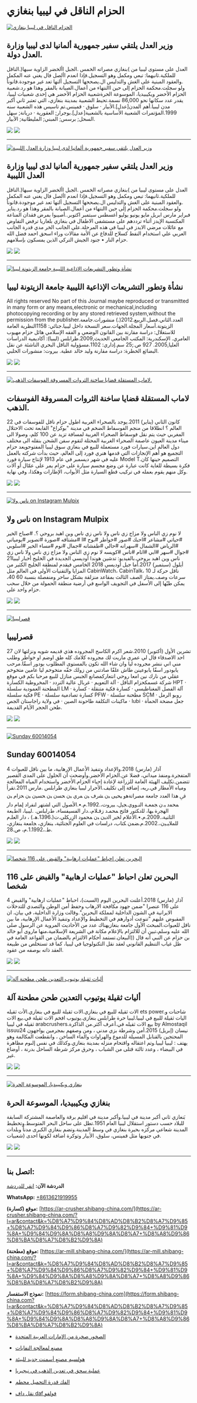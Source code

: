 # الحزام الناقل في ليبيا بنغازي

<a href="https://swt.shibang-china.com/?l=ar&img&k=%D8%A7%D9%84%D8%AD%D8%B2%D8%A7%D9%85+%D8%A7%D9%84%D9%86%D8%A7%D9%82%D9%84+%D9%81%D9%8A+%D9%84%D9%8A%D8%A8%D9%8A%D8%A7+%D8%A8%D9%86%D8%BA%D8%A7%D8%B2%D9%8A" target="_blank">![الحزام الناقل في ليبيا بنغازي](http://static.shibang-china.com/all-800x300/42.jpg)</a>

## وزير العدل يلتقي سفير جمهورية ألمانيا لدى ليبيا وزارة العدل دولة.
العدل على مستوى ليبيا من )بنغازي مصراته الخمس .الجبل األخضر الزاوية سبها(.الناقل للملكية.ثانيهما: تبعي ومكمل وهو التسجيل.فإذا انعدم األصل فال يغني عنه المكمل .والعقود المبنية على الغش والتدليس ال.يصححها التسجيل ألنها تعد غير موجودة.قانوناً ولو سجلت.محكمة الحزام إلى حين االنتهاء من أعمال.الصيانة بالمقر وهذا هو رد.شعبية الحزام الأخضر ويكيبيديا، الموسوعة الحرةشعبية الحزام الأخضر هي إحدى شعبيات ليبيا، يقدر عدد سكانها نحو 86,000 نسمة.تحيط الشعبية بمدينة بنغازي، التي تعتبر ثاني أكبر مدن ليبيا.أهم المدن[عدل].الأبيار &middot; سلوق &middot; قمينس.تم تاسيس هذه الشعبية سنه 1999.المؤتمرات الشعبية الأساسية بالشعبية[عدل].بوجرار; العقورية &middot; دريانة; سهل السحل; برسس; المبني; المليطانية; الأبيار.


<a href="https://whatsapp.shibangsoft.com/WhatsApp.php" target="_blank" title="WhatsApp">![](http://static.shibang-china.com/icon/whatsapp.png)</a> <a href="https://swt.shibang-china.com/?l=ar&icon&k=%D8%A7%D9%84%D8%AD%D8%B2%D8%A7%D9%85+%D8%A7%D9%84%D9%86%D8%A7%D9%82%D9%84+%D9%81%D9%8A+%D9%84%D9%8A%D8%A8%D9%8A%D8%A7+%D8%A8%D9%86%D8%BA%D8%A7%D8%B2%D9%8A" target="_blank">![](http://static.shibang-china.com/icon/chat-ar.png)</a>

---

<a href="https://swt.shibang-china.com/?l=ar&img&k=%D8%A7%D9%84%D8%AD%D8%B2%D8%A7%D9%85+%D8%A7%D9%84%D9%86%D8%A7%D9%82%D9%84+%D9%81%D9%8A+%D9%84%D9%8A%D8%A8%D9%8A%D8%A7+%D8%A8%D9%86%D8%BA%D8%A7%D8%B2%D9%8A" target="_blank">![وزير العدل يلتقي سفير جمهورية ألمانيا لدى ليبيا وزارة العدل الليبية](http://static.shibang-china.com/all-800x300/543.jpg)</a>

## وزير العدل يلتقي سفير جمهورية ألمانيا لدى ليبيا وزارة العدل الليبية
العدل على مستوى ليبيا من )بنغازي مصراته الخمس .الجبل األخضر الزاوية سبها(.الناقل للملكية.ثانيهما: تبعي ومكمل وهو التسجيل.فإذا انعدم األصل فال يغني عنه المكمل .والعقود المبنية على الغش والتدليس ال.يصححها التسجيل ألنها تعد غير موجودة.قانوناً ولو سجلت.محكمة الحزام إلى حين االنتهاء من أعمال.الصيانة بالمقر وهذا هو رد.يناير فبراير مارس ابريل مايو يونيو يوليو أغسطس سبتمبر اكتوبر..أصيبوا بمرض فقدان المناعة المكتسبة الإيدز أثناء ترددهم على مستشفى الاطفال في بنغازي بلغاريا ترفض التفاوض مع عائلات مرضي الايدز في ليبيا في هذه المرحلة.علي الجانب الخر مدي قدرة الجانب العربي علي استخدام النفط كسلاح للدفاع عن الأمة مقالات وراء اسحق احمد فضل الله حزام النار • جنود الجيش التركي الذين يمسكون بإسلامهم.


<a href="https://whatsapp.shibangsoft.com/WhatsApp.php" target="_blank" title="WhatsApp">![](http://static.shibang-china.com/icon/whatsapp.png)</a> <a href="https://swt.shibang-china.com/?l=ar&icon&k=%D8%A7%D9%84%D8%AD%D8%B2%D8%A7%D9%85+%D8%A7%D9%84%D9%86%D8%A7%D9%82%D9%84+%D9%81%D9%8A+%D9%84%D9%8A%D8%A8%D9%8A%D8%A7+%D8%A8%D9%86%D8%BA%D8%A7%D8%B2%D9%8A" target="_blank">![](http://static.shibang-china.com/icon/chat-ar.png)</a>

---

<a href="https://swt.shibang-china.com/?l=ar&img&k=%D8%A7%D9%84%D8%AD%D8%B2%D8%A7%D9%85+%D8%A7%D9%84%D9%86%D8%A7%D9%82%D9%84+%D9%81%D9%8A+%D9%84%D9%8A%D8%A8%D9%8A%D8%A7+%D8%A8%D9%86%D8%BA%D8%A7%D8%B2%D9%8A" target="_blank">![ﻧﺸﺄة وﺗﻄﻮر اﻟﺘﺸﺮﻳﻌﺎت اﻹذاﻋﻴﺔ اﻟﻠﻴﺒﻴﺔ جامعة الزيتونة ليبيا](http://static.shibang-china.com/all-800x300/871.jpg)</a>

## ﻧﺸﺄة وﺗﻄﻮر اﻟﺘﺸﺮﻳﻌﺎت اﻹذاﻋﻴﺔ اﻟﻠﻴﺒﻴﺔ جامعة الزيتونة ليبيا
All rights reserved No part of this Journal maybe reproduced or transmitted in many form or any means,electronic or mechanical,including photocopying recording or by any stored retrieved system,without the permission from the publisher.اﻟﻌﺪد.اﻟﺜﺎﻧﻲ.ﻓﺼﻞ.اﻟﺮﺑﻴﻊ.2012(.) ﻣﻨﺸﻮرات.ﺟﺎﻣﻌﺔ اﻟﺰﻳﺘﻮﻧﺔ.أﺳﻌﺎر اﻟﻤﺠﻠﺔ.اﻟﺠﻬﺎت.ﺳﻌﺮ اﻟﻨﺴﺨﺔ داﺧﻞ ﻟﻴﺒﻴﺎ.جنائي: 1158النظرية العامة للاستغلال: دراسة مقارنة بين القانون الوضعي و الفقه الإسلامي هائل حزام مهيوب العامري. الإسكندرية: المكتب الجامعي الحديث,2009.طرابلس (ليبيا): أكاديمية الدراسات العليا,2005. 927 ص.;25 سم.إداري: 1102.مسؤولية الناقل البحري الناشئة عن نقل البضائع الخطرة: دراسة مقارنة وليد خالد عطية. بيروت: منشورات الحلبي.


<a href="https://whatsapp.shibangsoft.com/WhatsApp.php" target="_blank" title="WhatsApp">![](http://static.shibang-china.com/icon/whatsapp.png)</a> <a href="https://swt.shibang-china.com/?l=ar&icon&k=%D8%A7%D9%84%D8%AD%D8%B2%D8%A7%D9%85+%D8%A7%D9%84%D9%86%D8%A7%D9%82%D9%84+%D9%81%D9%8A+%D9%84%D9%8A%D8%A8%D9%8A%D8%A7+%D8%A8%D9%86%D8%BA%D8%A7%D8%B2%D9%8A" target="_blank">![](http://static.shibang-china.com/icon/chat-ar.png)</a>

---

<a href="https://swt.shibang-china.com/?l=ar&img&k=%D8%A7%D9%84%D8%AD%D8%B2%D8%A7%D9%85+%D8%A7%D9%84%D9%86%D8%A7%D9%82%D9%84+%D9%81%D9%8A+%D9%84%D9%8A%D8%A8%D9%8A%D8%A7+%D8%A8%D9%86%D8%BA%D8%A7%D8%B2%D9%8A" target="_blank">![لاماب المستقلة قضايا ساخنة الثروات المسروقة الفوسفات الذهب.](http://static.shibang-china.com/all-800x300/1330.jpg)</a>

## لاماب المستقلة قضايا ساخنة الثروات المسروقة الفوسفات الذهب.
22 كانون الثاني (يناير) 2011.يوجد بالصحراء الغربية اطول حزام ناقل للفوسفات في العالم ؟ انطلاقا من منجم الفوسفاط الضخم في مدينة &quot;بوكراع&quot; القابعة تحت الاحتلال المغربي حيث يتم نقل فوسفاط الصحراء الغربية لمسافة تزيد عن 100 كلم، وصولا الى ميناء مدينة العيون عاصمة الصحراء الغربية المحتلة لتقوم سفن الشحن بنقله الى مختلف دول العالم اين.سيارات فورد مستعملة للبيع في بنغازي سوق ليبيا المفتوحويعد حزام التجميع هو أهم الإنجازات التي قدمها هنري فورد إلى العالم، حيث بدأت شركته بالعمل عليه في شهر ديسمبر في عام 1913 لإنتاج سيارة فورد Model T.التصميم حينها كان فكرة بسيطة للغاية كانت عبارة عن وضع مجسم سيارة على حزام يمر على عمّال أو آلات وكل منهم يقوم بعمله في تركيب قطع السيارة مثل الأبواب، الإطارات وهكذا، وفي نهاية.


<a href="https://whatsapp.shibangsoft.com/WhatsApp.php" target="_blank" title="WhatsApp">![](http://static.shibang-china.com/icon/whatsapp.png)</a> <a href="https://swt.shibang-china.com/?l=ar&icon&k=%D8%A7%D9%84%D8%AD%D8%B2%D8%A7%D9%85+%D8%A7%D9%84%D9%86%D8%A7%D9%82%D9%84+%D9%81%D9%8A+%D9%84%D9%8A%D8%A8%D9%8A%D8%A7+%D8%A8%D9%86%D8%BA%D8%A7%D8%B2%D9%8A" target="_blank">![](http://static.shibang-china.com/icon/chat-ar.png)</a>

---

<a href="https://swt.shibang-china.com/?l=ar&img&k=%D8%A7%D9%84%D8%AD%D8%B2%D8%A7%D9%85+%D8%A7%D9%84%D9%86%D8%A7%D9%82%D9%84+%D9%81%D9%8A+%D9%84%D9%8A%D8%A8%D9%8A%D8%A7+%D8%A8%D9%86%D8%BA%D8%A7%D8%B2%D9%8A" target="_blank">![ناس ولا on Instagram Mulpix](http://static.shibang-china.com/all-800x300/751.jpg)</a>

## ناس ولا on Instagram Mulpix
لا نوم زي الناس ولا مزاج زي ناس ولا ناس زي ناس وين اهبد بروحي ؟. #صباح الخير #حياتي #مشاعر #احبك #صور #خواطر #بوح #ا #مشتاقه #صورة #تصوير #يومياتي #الرياض #الشمال #سهرانه #حالي #طفشانه #جمال #نوم #مساء الخير #اسلوبي #جوال #سهر #ابي #انام #ناس #كويسه لا نوم زي الناس ولا مزاج زي ناس ولا ناس زي ناس وين اهبد بروحي.بالفيديو: تدشين هوندا أوديسي الجديدة في الخليج أخبار ليبيا21 أيلول (سبتمبر) 2017.أما جيل أوديسي 2018 الخامس فيقدم لمنطقة الخليج الكثير من المزايا والتقنيات الأولى في العالم مثل CabinWatch، CabinTalk، ناقل حركة لـ 10 سرعات وصف.يمتاز الصف الثالث بمقاعد منزلقة بشكل ساحر ومنفصلة بنسبة 60 40، يمكن طيّها إلى الأسفل في التجويف الواسع في أرضية منطقة الحمولة من خلال سحب حزام واحد على.


<a href="https://whatsapp.shibangsoft.com/WhatsApp.php" target="_blank" title="WhatsApp">![](http://static.shibang-china.com/icon/whatsapp.png)</a> <a href="https://swt.shibang-china.com/?l=ar&icon&k=%D8%A7%D9%84%D8%AD%D8%B2%D8%A7%D9%85+%D8%A7%D9%84%D9%86%D8%A7%D9%82%D9%84+%D9%81%D9%8A+%D9%84%D9%8A%D8%A8%D9%8A%D8%A7+%D8%A8%D9%86%D8%BA%D8%A7%D8%B2%D9%8A" target="_blank">![](http://static.shibang-china.com/icon/chat-ar.png)</a>

---

<a href="https://swt.shibang-china.com/?l=ar&img&k=%D8%A7%D9%84%D8%AD%D8%B2%D8%A7%D9%85+%D8%A7%D9%84%D9%86%D8%A7%D9%82%D9%84+%D9%81%D9%8A+%D9%84%D9%8A%D8%A8%D9%8A%D8%A7+%D8%A8%D9%86%D8%BA%D8%A7%D8%B2%D9%8A" target="_blank">![قصرليبيا](http://static.shibang-china.com/all-800x300/218.jpg)</a>

## قصرليبيا
27 تشرين الأول (أكتوبر) 2010.شعر اكرم الكاسح المجروده هذي قديمه شويه ونزلتها لان احد الاصدقاء قال لي عمري ماريت لك مجروده كلامك كله طق اوضم او خواطر وطلب مني اني ننشر مجروده ليا وان شاء الله تكون بالمستوى المطلوب بودور اسفّا.مرحب يابودور اسفّا يابوعينن طاش علفّا صادتني من زولك خفّه متخوخم ليا عامين متخوخم عقلي من نارك نين امعا روحي انتعاركمصانع الجبس منازل للبيع مرحبا بكم في موقع شركة غسمكحزام الناقل &middot; آلة التعويم &middot; غربال عالية التردد &middot; المخروطية الكسارة HPT &middot; المطحنة العمودية سلسلة LM &middot; آلة الفصل المغناطيسي &middot; كسارة فكية متنقلة &middot; كسارة فكية سلسلة PE &middot; كسارة تصادمية سلسلة PFW &middot; مطحنة سلسلة SCM &middot; روبو الرمل ماكينات التكلفة طاحونة الصين &middot; في ولاية راجاستان الجص &middot; lubi جعل مضخة الحمأة &middot; طحن الحجر الأيام القديمة.


<a href="https://whatsapp.shibangsoft.com/WhatsApp.php" target="_blank" title="WhatsApp">![](http://static.shibang-china.com/icon/whatsapp.png)</a> <a href="https://swt.shibang-china.com/?l=ar&icon&k=%D8%A7%D9%84%D8%AD%D8%B2%D8%A7%D9%85+%D8%A7%D9%84%D9%86%D8%A7%D9%82%D9%84+%D9%81%D9%8A+%D9%84%D9%8A%D8%A8%D9%8A%D8%A7+%D8%A8%D9%86%D8%BA%D8%A7%D8%B2%D9%8A" target="_blank">![](http://static.shibang-china.com/icon/chat-ar.png)</a>

---

<a href="https://swt.shibang-china.com/?l=ar&img&k=%D8%A7%D9%84%D8%AD%D8%B2%D8%A7%D9%85+%D8%A7%D9%84%D9%86%D8%A7%D9%82%D9%84+%D9%81%D9%8A+%D9%84%D9%8A%D8%A8%D9%8A%D8%A7+%D8%A8%D9%86%D8%BA%D8%A7%D8%B2%D9%8A" target="_blank">![Sunday 60014054](http://static.shibang-china.com/all-800x300/1124.jpg)</a>

## Sunday 60014054
4 آذار (مارس) 2018.والإعداد وتنفيذ الأعمال الإرهابية، ما بين ناقل للعبوات المتفجرة.ومنفذ ميداني، فضلا عن.الحزام الأخضر.وأوضحت أن الحلول على المدى القصير تتضمن.تکلیف الهيئة العامة للزراعة لإعادة إحياء الحزام.الأخضر واستخدام المياه المعالجة ومياه الأمطار في.ریه، إضافة إلى تكليف.الأحرار ليبيا بنغازي طرابلس .مارس 2011.ﺗﻘﺮﺃ ﰲ ﻫﺬﺍ ﺍﻟﻌﺪﺩ جامعة مصراتةﻫﻭ ﻴﺤﻴﻰ ﺒﻥ ﺸﺭﻑ ﺒﻥ ﻤﺭﻱ ﺒﻥ ﺤﺴﻥ ﺒﻥ ﺤﺴﻴﻥ ﺒﻥ ﺤﺯﺍﻡ ﺒﻥ ﻤﺤﻤﺩ ﺒ.ﻥ ﺠﻤﻌـﺔ ﺍﻟﻨـﻭﻭﻱ.ﺠﻴل، ﺒﻴﺭﻭﺕ،.1992.ﻡ.•.ﺍﻷﺼﻭل ﺍﻟﺘﻲ ﺍﺸﺘﻬﺭ ﺍﻨﻔﺭﺍﺩ ﺇﻤﺎﻡ ﺩﺍﺭ ﺍﻟﻬﺠﺭﺓ ﺒﻬﺎ، ﻟﻠﺩﻜﺘﻭﺭ ﻓﺎﺘﺢ ﻤﺤﻤـﺩ ﺯﻗـﻼﻡ،.ﺩﺍﺭ ﺍﻟﻔﺴﻴﻔﺴﺎﺀ، ﻁﺭﺍﺒﻠﺱ. .ﻟﻴﺒﻴﺎ، ﺍﻟﻁﺒﻌﺔ ﺍﻟﺜﺎﻨﻴﺔ،.2009.ﻡ.•.ﺍﻷﻋﻼﻡ ﻟﺨﻴﺭ ﺍﻟﺩﻴﻥ ﺒﻥ ﻤﺤﻤﻭﺩ ﺍﻟﺯِﺭﻜﻠﻲ.ﺕ(.1396.ھ.) ، ﺩﺍﺭ ﺍﻟﻌﻠـﻡ ﻟﻠﻤﻼﻴـﻴﻥ،.2002.ﻡ.ﻀﻤﻥ ﻜﺘﺎﺏ، ﺩﺭﺍﺴﺎﺕ ﻓﻲ ﺍﻟﻌﻠﻭﻡ ﺍﻟﺠﻨﺎﺌﻴﺔ، ﺒﻨﻐﺎﺯﻱ، ﺠﺎﻤﻌﺔ ﺒﻨﻐﺎﺯﻱ، ﻁ.،1.1992.ﻡ، ﺹ.28.


<a href="https://whatsapp.shibangsoft.com/WhatsApp.php" target="_blank" title="WhatsApp">![](http://static.shibang-china.com/icon/whatsapp.png)</a> <a href="https://swt.shibang-china.com/?l=ar&icon&k=%D8%A7%D9%84%D8%AD%D8%B2%D8%A7%D9%85+%D8%A7%D9%84%D9%86%D8%A7%D9%82%D9%84+%D9%81%D9%8A+%D9%84%D9%8A%D8%A8%D9%8A%D8%A7+%D8%A8%D9%86%D8%BA%D8%A7%D8%B2%D9%8A" target="_blank">![](http://static.shibang-china.com/icon/chat-ar.png)</a>

---

<a href="https://swt.shibang-china.com/?l=ar&img&k=%D8%A7%D9%84%D8%AD%D8%B2%D8%A7%D9%85+%D8%A7%D9%84%D9%86%D8%A7%D9%82%D9%84+%D9%81%D9%8A+%D9%84%D9%8A%D8%A8%D9%8A%D8%A7+%D8%A8%D9%86%D8%BA%D8%A7%D8%B2%D9%8A" target="_blank">![البحرين تعلن احباط &quot;عمليات ارهابية&quot; والقبض على 116 شخصا](http://static.shibang-china.com/all-800x300/1466.jpg)</a>

## البحرين تعلن احباط &quot;عمليات ارهابية&quot; والقبض على 116 شخصا
4 آذار (مارس) 2018.أعلنت البحرين اليوم (السبت)، احباط &quot;عمليات ارهابية&quot; والقبض على 116 عنصرا &quot;ضمن جهود مكافحة الارهاب وحفظ أمن الوطن والتصدي للتدخلات الايرانية في الشون الداخلية لمملكة البحرين&quot;.وقالت وزارة الداخلية، في بيان، ان المقبوض عليهم &quot;تنوعت أدوارهم في التخطيط والإعداد وتنفيذ الأعمال الإرهابية، ما بين ناقل للعبوات.المبحث الأول جامعة بنغازيهناك عدد من الأحاديث المروية عن الرسول صلى الله عليه وسلم،تبين أن للالتزام بالإعلام مكانة في الشريعة الإسلامية،منها ماروى أبو خالد بن حزام عن النبي أنه قال ((البيعان.تستمد أحكام الالتزام بالضمان من القواعد العامة في ظل غياب التنظيم القانوني لعقد نقل التكنولوجيا في ليبيا، كما قد تستخلص من طبيعة العقد ذاته بوصفه من عقود.


<a href="https://whatsapp.shibangsoft.com/WhatsApp.php" target="_blank" title="WhatsApp">![](http://static.shibang-china.com/icon/whatsapp.png)</a> <a href="https://swt.shibang-china.com/?l=ar&icon&k=%D8%A7%D9%84%D8%AD%D8%B2%D8%A7%D9%85+%D8%A7%D9%84%D9%86%D8%A7%D9%82%D9%84+%D9%81%D9%8A+%D9%84%D9%8A%D8%A8%D9%8A%D8%A7+%D8%A8%D9%86%D8%BA%D8%A7%D8%B2%D9%8A" target="_blank">![](http://static.shibang-china.com/icon/chat-ar.png)</a>

---

<a href="https://swt.shibang-china.com/?l=ar&img&k=%D8%A7%D9%84%D8%AD%D8%B2%D8%A7%D9%85+%D8%A7%D9%84%D9%86%D8%A7%D9%82%D9%84+%D9%81%D9%8A+%D9%84%D9%8A%D8%A8%D9%8A%D8%A7+%D8%A8%D9%86%D8%BA%D8%A7%D8%B2%D9%8A" target="_blank">![أليات ثقيلة يوتيوب التعدين طحن مطحنة آلة](http://static.shibang-china.com/all-800x300/1080.jpg)</a>

## أليات ثقيلة يوتيوب التعدين طحن مطحنة آلة
الات ثقيله للبيع في بنغازي.الات ثقيلة للبيع في بنغازي.الأت ثقيله ets power.شاحنات و اليات ثقيلة للبيع في ليبيا.ليبيا حرة طرابلس بنغازى.يوتيوب افخم الات ثقيلة في.بيع الات ثقيله في ليبيا arabcrushers.بيع الات ثقيله في.أعرف أكثر.من الذاكرة by Almostaqil issuu24 نيسان (إبريل) 2015.أمن وشرطة بزي مدني ، ومن وصفهم بمجرمين يواجهون المحتجين بالقنابل المسيلة للدموع والهراوات والماء الساخن ، وانقطعت المكالمة وهو يهتف : ليبيا ليبيا.وتم اعتقاله واقتحام منزله بمدينة بنغازي.وكذلك في نفس إلىوم مظاهرة في البيضاء ، وعدد ثالثة قتلى من الشباب ، وحرق مركز شرطة الساحل بدرنة ، أوضاع غير.


<a href="https://whatsapp.shibangsoft.com/WhatsApp.php" target="_blank" title="WhatsApp">![](http://static.shibang-china.com/icon/whatsapp.png)</a> <a href="https://swt.shibang-china.com/?l=ar&icon&k=%D8%A7%D9%84%D8%AD%D8%B2%D8%A7%D9%85+%D8%A7%D9%84%D9%86%D8%A7%D9%82%D9%84+%D9%81%D9%8A+%D9%84%D9%8A%D8%A8%D9%8A%D8%A7+%D8%A8%D9%86%D8%BA%D8%A7%D8%B2%D9%8A" target="_blank">![](http://static.shibang-china.com/icon/chat-ar.png)</a>

---

<a href="https://swt.shibang-china.com/?l=ar&img&k=%D8%A7%D9%84%D8%AD%D8%B2%D8%A7%D9%85+%D8%A7%D9%84%D9%86%D8%A7%D9%82%D9%84+%D9%81%D9%8A+%D9%84%D9%8A%D8%A8%D9%8A%D8%A7+%D8%A8%D9%86%D8%BA%D8%A7%D8%B2%D9%8A" target="_blank">![بنغازي ويكيبيديا، الموسوعة الحرة](http://static.shibang-china.com/all-800x300/1037.jpg)</a>

## بنغازي ويكيبيديا، الموسوعة الحرة
بَنغازي ثاني أكبر مدينة في ليبيا.وأكبر مدينة في اقليم برقة والعاصمة المشتركة السابقة للبلاد حسب دستور استقلال ليبيا العام 1951.تطل على ساحل البحر المتوسط.وتخطيط المدينة شعاعي مركزه بحيرة بنغازي في وسط المدينة.وتضم بنغازي الكبرى مدناً وبلدات في جنوبها مثل قمينس، سلوق، الأبيار وتوكرة اضافة لكونها احدى (شعبيات.

<a href="https://whatsapp.shibangsoft.com/WhatsApp.php" target="_blank" title="WhatsApp">![](http://static.shibang-china.com/icon/whatsapp.png)</a> <a href="https://swt.shibang-china.com/?l=ar&icon&k=%D8%A7%D9%84%D8%AD%D8%B2%D8%A7%D9%85+%D8%A7%D9%84%D9%86%D8%A7%D9%82%D9%84+%D9%81%D9%8A+%D9%84%D9%8A%D8%A8%D9%8A%D8%A7+%D8%A8%D9%86%D8%BA%D8%A7%D8%B2%D9%8A" target="_blank">![](http://static.shibang-china.com/icon/chat-ar.png)</a>

---
## اتصل بنا:

**الدردشة الآن:** [انقر للدردشة](https://swt.shibang-china.com?l=ar&contact&k=%D8%A7%D9%84%D8%AD%D8%B2%D8%A7%D9%85+%D8%A7%D9%84%D9%86%D8%A7%D9%82%D9%84+%D9%81%D9%8A+%D9%84%D9%8A%D8%A8%D9%8A%D8%A7+%D8%A8%D9%86%D8%BA%D8%A7%D8%B2%D9%8A)

**WhatsApp:**  [+8613621919955](https://whatsapp.shibangsoft.com/WhatsApp.php)

**موقع (كسارة):** [https://ar-crusher.shibang-china.com/](https://ar-crusher.shibang-china.com/?l=ar&contact&k=%D8%A7%D9%84%D8%AD%D8%B2%D8%A7%D9%85+%D8%A7%D9%84%D9%86%D8%A7%D9%82%D9%84+%D9%81%D9%8A+%D9%84%D9%8A%D8%A8%D9%8A%D8%A7+%D8%A8%D9%86%D8%BA%D8%A7%D8%B2%D9%8A)

**موقع (مطحنة):** [https://ar-mill.shibang-china.com/](https://ar-mill.shibang-china.com/?l=ar&contact&k=%D8%A7%D9%84%D8%AD%D8%B2%D8%A7%D9%85+%D8%A7%D9%84%D9%86%D8%A7%D9%82%D9%84+%D9%81%D9%8A+%D9%84%D9%8A%D8%A8%D9%8A%D8%A7+%D8%A8%D9%86%D8%BA%D8%A7%D8%B2%D9%8A)

**نموذج الاستفسار:** [https://form.shibang-china.com](https://form.shibang-china.com?l=ar&contact&k=%D8%A7%D9%84%D8%AD%D8%B2%D8%A7%D9%85+%D8%A7%D9%84%D9%86%D8%A7%D9%82%D9%84+%D9%81%D9%8A+%D9%84%D9%8A%D8%A8%D9%8A%D8%A7+%D8%A8%D9%86%D8%BA%D8%A7%D8%B2%D9%8A)

* [الصخور صخرة من الإمارات العربية المتحدة](../29/%D8%A7%D9%84%D8%B5%D8%AE%D9%88%D8%B1%20%D8%B5%D8%AE%D8%B1%D8%A9%20%D9%85%D9%86%20%D8%A7%D9%84%D8%A5%D9%85%D8%A7%D8%B1%D8%A7%D8%AA%20%D8%A7%D9%84%D8%B9%D8%B1%D8%A8%D9%8A%D8%A9%20%D8%A7%D9%84%D9%85%D8%AA%D8%AD%D8%AF%D8%A9.md)

* [مصنع لمعالجة النفايات](../27/%D9%85%D8%B5%D9%86%D8%B9%20%D9%84%D9%85%D8%B9%D8%A7%D9%84%D8%AC%D8%A9%20%D8%A7%D9%84%D9%86%D9%81%D8%A7%D9%8A%D8%A7%D8%AA.md)

* [هولسيم مصنع أسمنت جديد للبيئة](../28/%D9%87%D9%88%D9%84%D8%B3%D9%8A%D9%85%20%D9%85%D8%B5%D9%86%D8%B9%20%D8%A3%D8%B3%D9%85%D9%86%D8%AA%20%D8%AC%D8%AF%D9%8A%D8%AF%20%D9%84%D9%84%D8%A8%D9%8A%D8%A6%D8%A9.md)

* [عملية سحق في تعدين الذهب في نيجيريا](../30/%D8%B9%D9%85%D9%84%D9%8A%D8%A9%20%D8%B3%D8%AD%D9%82%20%D9%81%D9%8A%20%D8%AA%D8%B9%D8%AF%D9%8A%D9%86%20%D8%A7%D9%84%D8%B0%D9%87%D8%A8%20%D9%81%D9%8A%20%D9%86%D9%8A%D8%AC%D9%8A%D8%B1%D9%8A%D8%A7.md)

* [الفك قدرة التحميل محطم](../30/%D8%A7%D9%84%D9%81%D9%83%20%D9%82%D8%AF%D8%B1%D8%A9%20%D8%A7%D9%84%D8%AA%D8%AD%D9%85%D9%8A%D9%84%20%D9%85%D8%AD%D8%B7%D9%85.md)

* [نقل داف daf فولفو](../29/%D9%86%D9%82%D9%84%20%D8%AF%D8%A7%D9%81%20daf%20%D9%81%D9%88%D9%84%D9%81%D9%88.md)